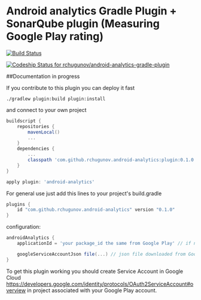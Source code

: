 # Android analytics Gradle Plugin + SonarQube plugin (Measuring Google Play rating)

[![Build Status](https://travis-ci.org/rchugunov/android-analytics-gradle-plugin.svg?branch=master)](https://travis-ci.org/rchugunov/android-analytics-gradle-plugin)

[ ![Codeship Status for rchugunov/android-analytics-gradle-plugin](https://codeship.com/projects/a6d1d8c0-0e3b-0134-d392-663a1105f325/status?branch=master)](https://codeship.com/projects/156325)

##Documentation in progress

If you contribute to this plugin you can deploy it fast

`./gradlew plugin:build plugin:install`

and connect to your own project

``` groovy
buildscript {
    repositories {
        mavenLocal()
        ...
    }
    dependencies {
        ...
        classpath 'com.github.rchugunov.android-analytics:plugin:0.1.0'
    }
}

apply plugin: 'android-analytics'
```

For general use just add this lines to your project's build.gradle

``` groovy
plugins {
    id "com.github.rchugunov.android-analytics" version "0.1.0"
}
```

configuration:

``` groovy
androidAnalytics {
    applicationId = 'your package_id the same from Google Play' // if not specified in defaultConfig

    googleServiceAccountJson file(...) // json file downloaded from Google Cloud Console (read next)
}
```

To get this plugin working you should create Service Account in Google Cloud https://developers.google.com/identity/protocols/OAuth2ServiceAccount#overview in project associated with your Google Play account.
  
  




